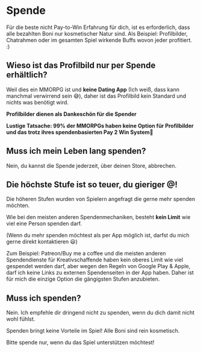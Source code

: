# Spende
Für die beste nicht Pay-to-Win Erfahrung für dich, ist es erforderlich, dass alle bezahlten Boni nur kosmetischer Natur sind. Als Beispiel: Profilbilder, Chatrahmen oder im gesamten Spiel wirkende Buffs wovon jeder profitiert. :)

## Wieso ist das Profilbild nur per Spende erhältlich?
Weil dies ein MMORPG ist und **keine Dating App** (Ich weiß, dass kann manchmal verwirrend sein 😅), daher ist das Profilbild kein Standard und nichts was benötigt wird.

**Profilbilder dienen als Dankeschön für die Spender**

**Lustige Tatsache: 99% der MMORPGs haben keine Option für Profilbilder und das trotz ihres spendenbasierten Pay 2 Win System🤯**

## Muss ich mein Leben lang spenden?
Nein, du kannst die Spende jederzeit, über deinen Store, abbrechen.

## Die höchste Stufe ist so teuer, du gieriger @$%#^#$!
Die höheren Stufen wurden von Spielern angefragt die gerne mehr spenden möchten.

Wie bei den meisten anderen Spendenmechaniken, besteht **kein Limit** wie viel eine Person spenden darf.

(Wenn du mehr spenden möchtest als per App möglich ist, darfst du mich gerne direkt kontaktieren 😃)

Zum Beispiel: Patreon/Buy me a coffee und die meisten anderen Spendendienste für Kreativschaffende haben kein oberes Limit wie viel gespendet werden darf, aber wegen den Regeln von Google Play & Apple, darf ich keine Links zu externen Spendenseiten in der App haben. 
Daher ist für mich die einzige Option die gängigsten Stufen anzubieten.

## Muss ich spenden?
Nein. Ich empfehle dir dringend nicht zu spenden, wenn du dich damit nicht wohl fühlst.

Spenden bringt keine Vorteile im Spiel! Alle Boni sind rein kosmetisch.

Bitte spende nur, wenn du das Spiel unterstützen möchtest!
